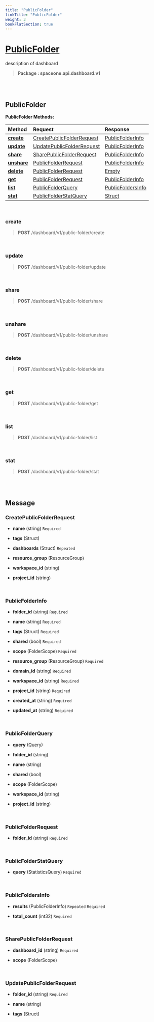 ```yaml
---
title: "PublicFolder"
linkTitle: "PublicFolder"
weight: 3
bookFlatSection: true
---
```

# [PublicFolder](#PublicFolder)
description of dashboard


>  **Package : spaceone.api.dashboard.v1**

<br>
<br>

## PublicFolder





**PublicFolder Methods:**


| Method | Request | Response |
| :----- | :-------- | :-------- |
| [**create**](./PublicFolder#create) | [CreatePublicFolderRequest](PublicFolder#createpublicfolderrequest) | [PublicFolderInfo](PublicFolder#publicfolderinfo) |
| [**update**](./PublicFolder#update) | [UpdatePublicFolderRequest](PublicFolder#updatepublicfolderrequest) | [PublicFolderInfo](PublicFolder#publicfolderinfo) |
| [**share**](./PublicFolder#share) | [SharePublicFolderRequest](PublicFolder#sharepublicfolderrequest) | [PublicFolderInfo](PublicFolder#publicfolderinfo) |
| [**unshare**](./PublicFolder#unshare) | [PublicFolderRequest](PublicFolder#publicfolderrequest) | [PublicFolderInfo](PublicFolder#publicfolderinfo) |
| [**delete**](./PublicFolder#delete) | [PublicFolderRequest](PublicFolder#publicfolderrequest) | [Empty](PublicFolder#empty) |
| [**get**](./PublicFolder#get) | [PublicFolderRequest](PublicFolder#publicfolderrequest) | [PublicFolderInfo](PublicFolder#publicfolderinfo) |
| [**list**](./PublicFolder#list) | [PublicFolderQuery](PublicFolder#publicfolderquery) | [PublicFoldersInfo](PublicFolder#publicfoldersinfo) |
| [**stat**](./PublicFolder#stat) | [PublicFolderStatQuery](PublicFolder#publicfolderstatquery) | [Struct](PublicFolder#struct) |



    
<br>

### create





> **POST** /dashboard/v1/public-folder/create
>






    
<br>

### update





> **POST** /dashboard/v1/public-folder/update
>






    
<br>

### share





> **POST** /dashboard/v1/public-folder/share
>






    
<br>

### unshare





> **POST** /dashboard/v1/public-folder/unshare
>






    
<br>

### delete





> **POST** /dashboard/v1/public-folder/delete
>






    
<br>

### get





> **POST** /dashboard/v1/public-folder/get
>






    
<br>

### list





> **POST** /dashboard/v1/public-folder/list
>






    
<br>

### stat





> **POST** /dashboard/v1/public-folder/stat
>






    


<br>
<br>

## Message



### CreatePublicFolderRequest
* **name** (string)   `Required` 

    
* **tags** (Struct)  

    
* **dashboards** (Struct)  `Repeated`   

    
* **resource_group** (ResourceGroup)  

    
* **workspace_id** (string)  

    
* **project_id** (string)  

    <br>

### PublicFolderInfo
* **folder_id** (string)   `Required` 

    
* **name** (string)   `Required` 

    
* **tags** (Struct)   `Required` 

    
* **shared** (bool)   `Required` 

    
* **scope** (FolderScope)   `Required` 

    
* **resource_group** (ResourceGroup)   `Required` 

    
* **domain_id** (string)   `Required` 

    
* **workspace_id** (string)   `Required` 

    
* **project_id** (string)   `Required` 

    
* **created_at** (string)   `Required` 

    
* **updated_at** (string)   `Required` 

    <br>

### PublicFolderQuery
* **query** (Query)  

    
* **folder_id** (string)  

    
* **name** (string)  

    
* **shared** (bool)  

    
* **scope** (FolderScope)  

    
* **workspace_id** (string)  

    
* **project_id** (string)  

    <br>

### PublicFolderRequest
* **folder_id** (string)   `Required` 

    <br>

### PublicFolderStatQuery
* **query** (StatisticsQuery)   `Required` 

    <br>

### PublicFoldersInfo
* **results** (PublicFolderInfo)  `Repeated`    `Required` 

    
* **total_count** (int32)   `Required` 

    <br>

### SharePublicFolderRequest
* **dashboard_id** (string)   `Required` 

    
* **scope** (FolderScope)  

    <br>

### UpdatePublicFolderRequest
* **folder_id** (string)   `Required` 

    
* **name** (string)  

    
* **tags** (Struct)  

    <br>
